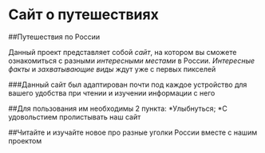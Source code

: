 # Сайт о путешествиях

##Путешествия по России

Данный проект представляет собой *сайт*, на котором вы сможете ознакомиться с разными *интересными местами* в России. *Интересные факты* и *захватывающие виды* ждут уже с первых пикселей

###Данный сайт был адаптирован почти под каждое устройство для вашего удобства при чтении и изучении информации с него

##Для пользования им необходимы 2 пункта:
*Улыбнуться;
*С удовольстием пролистывать наш сайт

##Читайте и изучайте новое про разные уголки России вместе с нашим проектом